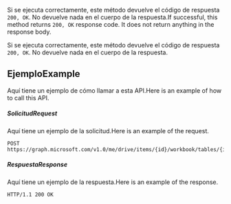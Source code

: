 <span data-ttu-id="55d16-p102">Si se ejecuta correctamente, este método devuelve el código de respuesta `200, OK`. No devuelve nada en el cuerpo de la respuesta.</span><span class="sxs-lookup"><span data-stu-id="55d16-p102">If successful, this method returns `200, OK` response code. It does not return anything in the response body.</span></span>

Si se ejecuta correctamente, este método devuelve el código de respuesta `200, OK`. No devuelve nada en el cuerpo de la respuesta.

## <a name="example"></a><span data-ttu-id="55d16-117">Ejemplo</span><span class="sxs-lookup"><span data-stu-id="55d16-117">Example</span></span>
<span data-ttu-id="55d16-118">Aquí tiene un ejemplo de cómo llamar a esta API.</span><span class="sxs-lookup"><span data-stu-id="55d16-118">Here is an example of how to call this API.</span></span>
##### <a name="request"></a><span data-ttu-id="55d16-119">Solicitud</span><span class="sxs-lookup"><span data-stu-id="55d16-119">Request</span></span>
<span data-ttu-id="55d16-120">Aquí tiene un ejemplo de la solicitud.</span><span class="sxs-lookup"><span data-stu-id="55d16-120">Here is an example of the request.</span></span>
<!-- {
  "blockType": "request",
  "name": "tablecolumn_delete"
}-->
```http
POST https://graph.microsoft.com/v1.0/me/drive/items/{id}/workbook/tables/{id|name}/columns/{id|name}/delete
```

##### <a name="response"></a><span data-ttu-id="55d16-121">Respuesta</span><span class="sxs-lookup"><span data-stu-id="55d16-121">Response</span></span>
<span data-ttu-id="55d16-122">Aquí tiene un ejemplo de la respuesta.</span><span class="sxs-lookup"><span data-stu-id="55d16-122">Here is an example of the response.</span></span> 
<!-- {
  "blockType": "response",
  "truncated": true,
  "@odata.type": "microsoft.graph.none"
} -->
```http
HTTP/1.1 200 OK
```

<!-- uuid: 8fcb5dbc-d5aa-4681-8e31-b001d5168d79
2015-10-25 14:57:30 UTC -->
<!-- {
  "type": "#page.annotation",
  "description": "TableColumn: delete",
  "keywords": "",
  "section": "documentation",
  "tocPath": ""
}-->